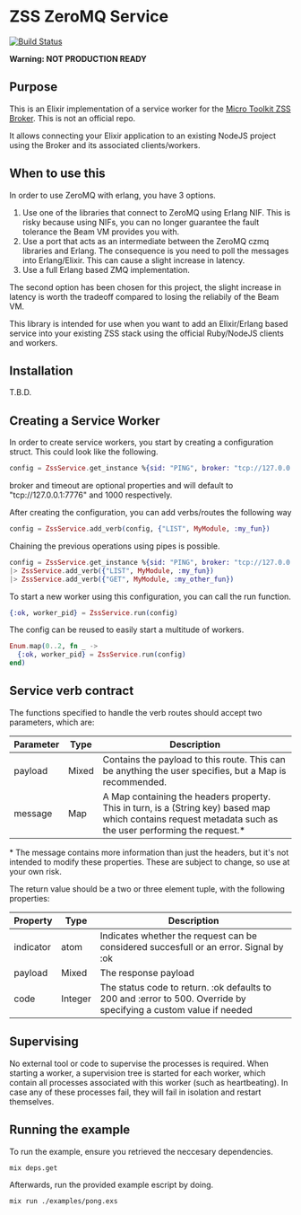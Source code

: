 # ZSS ZeroMQ Service

[![Build Status](https://travis-ci.org/nickve28/zss_service_suite_service_ex.svg?branch=master)](https://travis-ci.org/nickve28/zss_service_suite_service_ex)

**Warning: NOT PRODUCTION READY**

## Purpose

This is an Elixir implementation of a service worker for the [Micro Toolkit ZSS Broker](https://github.com/micro-toolkit/zmq-service-suite-broker-js). This is not an official repo.

It allows connecting your Elixir application to an existing NodeJS project using the Broker and its associated clients/workers.

## When to use this

In order to use ZeroMQ with erlang, you have 3 options.

1. Use one of the libraries that connect to ZeroMQ using Erlang NIF. This is risky because using NIFs, you can no longer guarantee the fault tolerance the Beam VM provides you with.
2. Use a port that acts as an intermediate between the ZeroMQ czmq libraries and Erlang. The consequence is you need to poll the messages into Erlang/Elixir. This can cause a slight increase in latency.
3. Use a full Erlang based ZMQ implementation.

The second option has been chosen for this project, the slight increase in latency is worth the tradeoff compared to losing the reliabily of the Beam VM.

This library is intended for use when you want to add an Elixir/Erlang based service into your existing ZSS stack using the official Ruby/NodeJS clients and workers.


## Installation

T.B.D.

## Creating a Service Worker

In order to create service workers, you start by creating a configuration struct. This could look like the following.

```elixir
config = ZssService.get_instance %{sid: "PING", broker: "tcp://127.0.0.1:7776", timeout: 1500}
```

broker and timeout are optional properties and will default to "tcp://127.0.0.1:7776" and 1000 respectively.

After creating the configuration, you can add verbs/routes the following way

```elixir
config = ZssService.add_verb(config, {"LIST", MyModule, :my_fun})
```

Chaining the previous operations using pipes is possible.

```elixir
config = ZssService.get_instance %{sid: "PING", broker: "tcp://127.0.0.1:7776", timeout: 1500}
|> ZssService.add_verb({"LIST", MyModule, :my_fun})
|> ZssService.add_verb({"GET", MyModule, :my_other_fun})
```

To start a new worker using this configuration, you can call the run function.

```elixir
{:ok, worker_pid} = ZssService.run(config)
```

The config can be reused to easily start a multitude of workers.

```elixir
Enum.map(0..2, fn _ ->
  {:ok, worker_pid} = ZssService.run(config)
end)
```

## Service verb contract

The functions specified to handle the verb routes should accept two parameters, which are:

| Parameter  | Type  |  Description  |
|------------|-------|---------------|
| payload    | Mixed | Contains the payload to this route. This can be anything the user specifies, but a Map is recommended. |
| message    | Map   | A Map containing the headers property. This in turn, is a (String key) based map which contains request metadata such as the user performing the request.*

\* The message contains more information than just the headers, but it's not intended to modify these properties. These are subject to change, so use at your own risk.

The return value should be a two or three element tuple, with the following properties:

| Property | Type | Description |
|--------|------------|-------------|
| indicator | atom    | Indicates whether the request can be considered succesfull or an error. Signal by :ok | :error respectively.
| payload | Mixed     | The response payload
| code    | Integer   | The status code to return. :ok defaults to 200 and :error to 500. Override by specifying a custom value if needed

## Supervising

No external tool or code to supervise the processes is required. When starting a worker, a supervision tree is started for each worker, which contain all processes associated with this worker (such as heartbeating). In case any of these processes fail, they will fail in isolation and restart themselves.


## Running the example

To run the example, ensure you retrieved the neccesary dependencies.

```mix deps.get```

Afterwards, run the provided example escript by doing.

```mix run ./examples/pong.exs```
